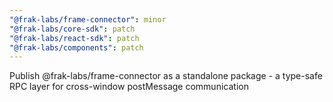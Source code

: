```yaml
---
"@frak-labs/frame-connector": minor
"@frak-labs/core-sdk": patch
"@frak-labs/react-sdk": patch
"@frak-labs/components": patch
---
```


Publish @frak-labs/frame-connector as a standalone package - a type-safe RPC layer for cross-window postMessage communication
